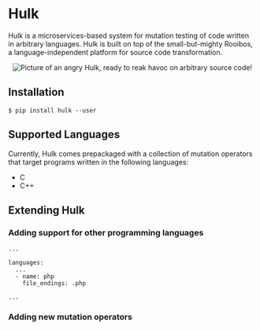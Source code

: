 # Hulk

Hulk is a microservices-based system for mutation testing of code written
in arbitrary languages. Hulk is built on top of the small-but-mighty Rooibos,
a language-independent platform for source code transformation.

<p align='center'>
  <img src="https://i.pinimg.com/736x/8f/ce/75/8fce757e4f00e516fe47fbf510f62db7--marvel-art-marvel-comics.jpg" alt="Picture of an angry Hulk, ready to reak havoc on arbitrary source code!" \>
</p>

## Installation

```
$ pip install hulk --user
```

## Supported Languages

Currently, Hulk comes prepackaged with a collection of mutation operators
that target programs written in the following languages:

* C
* C++

## Extending Hulk

### Adding support for other programming languages

```
...

languages:
  ...
  - name: php
    file_endings: .php

...
```

### Adding new mutation operators
